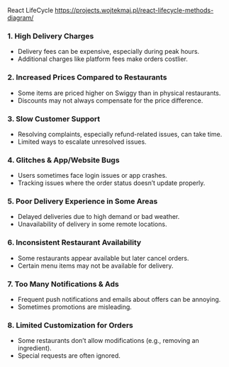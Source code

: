 React LifeCycle
https://projects.wojtekmaj.pl/react-lifecycle-methods-diagram/



### **1. High Delivery Charges**  
- Delivery fees can be expensive, especially during peak hours.  
- Additional charges like platform fees make orders costlier.

### **2. Increased Prices Compared to Restaurants**  
- Some items are priced higher on Swiggy than in physical restaurants.  
- Discounts may not always compensate for the price difference.

### **3. Slow Customer Support**  
- Resolving complaints, especially refund-related issues, can take time.  
- Limited ways to escalate unresolved issues.

### **4. Glitches & App/Website Bugs**  
- Users sometimes face login issues or app crashes.  
- Tracking issues where the order status doesn’t update properly.

### **5. Poor Delivery Experience in Some Areas**  
- Delayed deliveries due to high demand or bad weather.  
- Unavailability of delivery in some remote locations.

### **6. Inconsistent Restaurant Availability**  
- Some restaurants appear available but later cancel orders.  
- Certain menu items may not be available for delivery.

### **7. Too Many Notifications & Ads**  
- Frequent push notifications and emails about offers can be annoying.  
- Sometimes promotions are misleading.

### **8. Limited Customization for Orders**  
- Some restaurants don’t allow modifications (e.g., removing an ingredient).  
- Special requests are often ignored.
